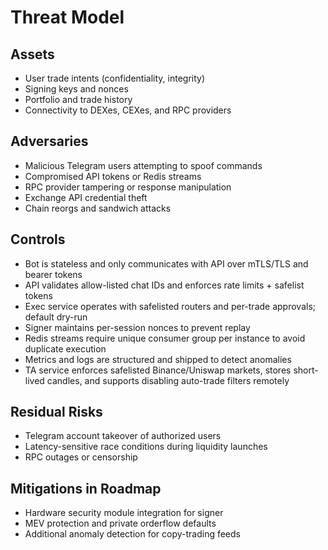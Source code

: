 # Threat Model

## Assets
- User trade intents (confidentiality, integrity)
- Signing keys and nonces
- Portfolio and trade history
- Connectivity to DEXes, CEXes, and RPC providers

## Adversaries
- Malicious Telegram users attempting to spoof commands
- Compromised API tokens or Redis streams
- RPC provider tampering or response manipulation
- Exchange API credential theft
- Chain reorgs and sandwich attacks

## Controls
- Bot is stateless and only communicates with API over mTLS/TLS and bearer tokens
- API validates allow-listed chat IDs and enforces rate limits + safelist tokens
- Exec service operates with safelisted routers and per-trade approvals; default dry-run
- Signer maintains per-session nonces to prevent replay
- Redis streams require unique consumer group per instance to avoid duplicate execution
- Metrics and logs are structured and shipped to detect anomalies
- TA service enforces safelisted Binance/Uniswap markets, stores short-lived candles, and supports disabling auto-trade filters remotely

## Residual Risks
- Telegram account takeover of authorized users
- Latency-sensitive race conditions during liquidity launches
- RPC outages or censorship

## Mitigations in Roadmap
- Hardware security module integration for signer
- MEV protection and private orderflow defaults
- Additional anomaly detection for copy-trading feeds

